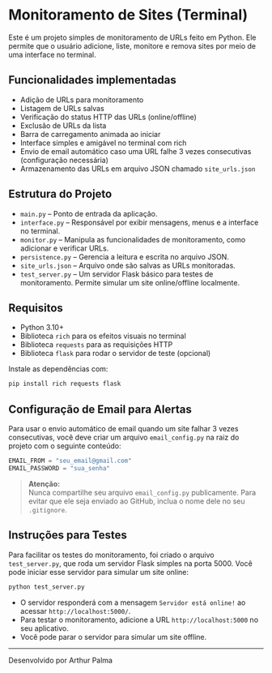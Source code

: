 # Monitoramento de Sites (Terminal)

Este é um projeto simples de monitoramento de URLs feito em Python. Ele permite que o usuário adicione, liste, monitore e remova sites por meio de uma interface no terminal.

## Funcionalidades implementadas

- Adição de URLs para monitoramento
- Listagem de URLs salvas
- Verificação do status HTTP das URLs (online/offline)
- Exclusão de URLs da lista
- Barra de carregamento animada ao iniciar
- Interface simples e amigável no terminal com rich
- Envio de email automático caso uma URL falhe 3 vezes consecutivas (configuração necessária)
- Armazenamento das URLs em arquivo JSON chamado `site_urls.json`

## Estrutura do Projeto

- `main.py` – Ponto de entrada da aplicação.
- `interface.py` – Responsável por exibir mensagens, menus e a interface no terminal.
- `monitor.py` – Manipula as funcionalidades de monitoramento, como adicionar e verificar URLs.
- `persistence.py` – Gerencia a leitura e escrita no arquivo JSON.
- `site_urls.json` – Arquivo onde são salvas as URLs monitoradas.
- `test_server.py` – Um servidor Flask básico para testes de monitoramento. Permite simular um site online/offline localmente.

## Requisitos

- Python 3.10+
- Biblioteca `rich` para os efeitos visuais no terminal
- Biblioteca `requests` para as requisições HTTP
- Biblioteca `flask` para rodar o servidor de teste (opcional)

Instale as dependências com:

```bash
pip install rich requests flask
```

## Configuração de Email para Alertas

Para usar o envio automático de email quando um site falhar 3 vezes consecutivas, você deve criar um arquivo `email_config.py` na raiz do projeto com o seguinte conteúdo:

```python
EMAIL_FROM = "seu_email@gmail.com"
EMAIL_PASSWORD = "sua_senha"
```

> **Atenção:**  
> Nunca compartilhe seu arquivo `email_config.py` publicamente. Para evitar que ele seja enviado ao GitHub, inclua o nome dele no seu `.gitignore`.

## Instruções para Testes

Para facilitar os testes do monitoramento, foi criado o arquivo `test_server.py`, que roda um servidor Flask simples na porta 5000. Você pode iniciar esse servidor para simular um site online:

```bash
python test_server.py
```

- O servidor responderá com a mensagem `Servidor está online!` ao acessar `http://localhost:5000/`.
- Para testar o monitoramento, adicione a URL `http://localhost:5000` no seu aplicativo.
- Você pode parar o servidor para simular um site offline.

---

Desenvolvido por Arthur Palma
